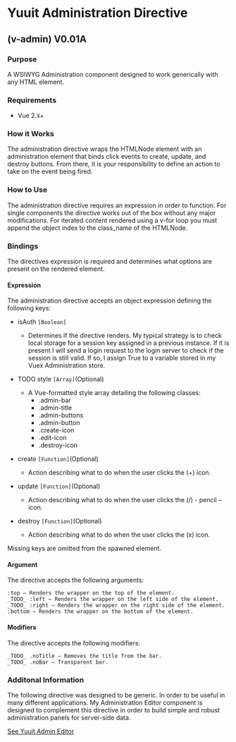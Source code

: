 # Yuuit Administration Directive 
## (v-admin) V0.01A
### Purpose
A WSIWYG Administration component designed to work generically with any HTML element.

### Requirements
* Vue 2.x+

### How it Works
The administration directive wraps the HTMLNode element with an administration element that binds click events to create, update, and destroy buttons. From there, it is your responsibility to define an action to take on the event being fired.

### How to Use
The administration directive requires an expression in order to function. For single components the directive works out of the box without any major modifications. For iterated content rendered using a v-for loop you must append the object index to the class_name of the HTMLNode.

### Bindings
The directives expression is required and determines what options are present on the rendered element.

#### Expression
The administration directive accepts an object expression defining the following keys:

* isAuth ``[Boolean]``
  * Determines if the directive renders. My typical strategy is to check local storage for a session key assigned in a previous instance. If it is present I will send a login request to the login server to check if the session is still valid. If so, I assign True to a variable stored in my Vuex Administration store.

* TODO style ``[Array]``(Optional)
  * A Vue-formatted style array detailing the following classes:
      * .admin-bar
      * .admin-title
      * .admin-buttons
      * .admin-button
      * .create-icon
      * .edit-icon
      * .destroy-icon

* create ``[Function]``(Optional) 
  * Action describing what to do when the user clicks the (+) icon.

* update ``[Function]``(Optional) 
  * Action describing what to do when the user clicks the (/) - pencil – icon.

* destroy ``[Function]``(Optional) 
  * Action describing what to do when the user clicks the (x) icon.

Missing keys are omitted from the spawned element.

#### Argument
The directive accepts the following arguments:

	:top – Renders the wrapper on the top of the element.
	_TODO_ :left – Renders the wrapper on the left side of the element.
    _TODO_ :right – Renders the wrapper on the right side of the element.
	:bottom – Renders the wrapper on the bottom of the element.

#### Modifiers
The directive accepts the following modifiers:

	_TODO_ .noTitle – Removes the title from the bar.
	_TODO_ .noBar – Transparent bar.

### Additonal Information
The following directive was designed to be generic. In order to be useful in many different applications. My Administration Editor component is designed to complement this directive in order to build simple and robust administration panels for server-side data.

[See Yuuit Admin Editor](http://github.com/gitrojones/YuuitAdminEditor)
